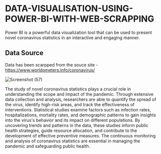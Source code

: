# **DATA-VISUALISATION-USING-POWER-BI-WITH-WEB-SCRAPPING**

Power BI is a powerful data visualization tool that can be used to present novel coronavirus statistics in an interactive and engaging manner.

## Data Source

Data has been scarpped from the souce site - https://www.worldometers.info/coronavirus/

![Screenshot (57)](https://github.com/AmitBhowmick01/DATA-VISUALISATION-USING-POWER-BI-WITH-WEB-SCRAPPING/assets/126709893/4f949bb3-4de3-46ea-919e-b796f6b735e7)

The study of novel coronavirus statistics plays a crucial role in understanding the scope and impact of the pandemic. Through extensive data collection and analysis, researchers are able to quantify the spread of the virus, identify high-risk areas, and track the effectiveness of interventions. Statistical studies examine factors such as infection rates, hospitalizations, mortality rates, and demographic patterns to gain insights into the virus's behavior and its impact on different populations. By uncovering trends and patterns in the data, these studies inform public health strategies, guide resource allocation, and contribute to the development of effective preventive measures. The continuous monitoring and analysis of coronavirus statistics are essential in managing the pandemic and safeguarding public health.
